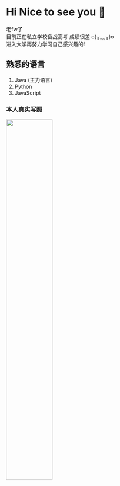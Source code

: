 # Hi Nice to see you 👋
  老fw了   
  目前正在私立学校备战高考  成绩很差 o(╥﹏╥)o     
  进入大学再努力学习自己感兴趣的!    

## 熟悉的语言
1. Java (主力语言)
2. Python
3. JavaScript


 ### 本人真实写照
  <img decoding="async" src="https://luorenmu.cn/upload/20230512011924.jpg" width="50%" heigth="50%">
  
  
  
  
<!--
**LuoRenMu/LuoRenMu** is a ✨ _special_ ✨ repository because its `README.md` (this file) appears on your GitHub profile.


  


Here are some ideas to get you started:

- 🔭 I’m currently working on ...
- 🌱 I’m currently learning ...
- 👯 I’m looking to collaborate on ...
- 🤔 I’m looking for help with ...
- 💬 Ask me about ...
- 📫 How to reach me: ...
- 😄 Pronouns: ...
- ⚡ Fun fact: ...
-->


